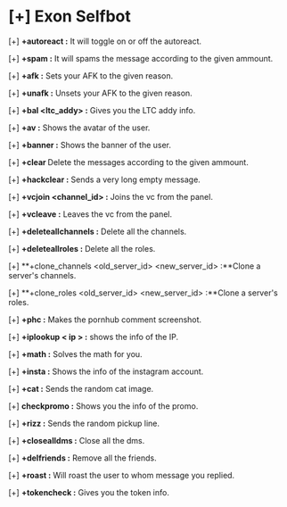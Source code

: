 # [+] __Exon Selfbot__
[+] **+autoreact <on or off> :** It will toggle on or off the autoreact.

[+] **+spam <ammount> <message> :** It will spams the message according to the given ammount.

[+] **+afk <reason> :** Sets your AFK to the given reason.

[+] **+unafk <reason> :** Unsets your AFK to the given reason.

[+] **+bal <ltc_addy> :** Gives you the LTC addy info.

[+] **+av <user> :** Shows the avatar of the user.

[+] **+banner <user> :** Shows the banner of the user.

[+] **+clear <ammount>** Delete the messages according to the given ammount.

[+] **+hackclear :** Sends a very long empty message.

[+] **+vcjoin <channel_id> <Y or N> <Y or N> <Y or N> :** Joins the vc from the panel.

[+] **+vcleave :** Leaves the vc from the panel.

[+] **+deleteallchannels :** Delete all the channels.

[+] **+deleteallroles :** Delete all the roles.

[+] **+clone_channels <old_server_id> <new_server_id> :**Clone a server's channels.

[+] **+clone_roles <old_server_id> <new_server_id> :**Clone a server's roles.

[+] **+phc <user> <comment> :** Makes the pornhub comment screenshot.

[+] **+iplookup < ip > :** shows the info of the IP.

[+] **+math <equation> :** Solves the math for you.

[+] **+insta <username> :** Shows the info of the instagram account.

[+] **+cat :** Sends the random cat image.

[+] **checkpromo <promo> :** Shows you the info of the promo.

[+] **+rizz <user> :** Sends the random pickup line.

[+] **+closealldms :** Close all the dms.

[+] **+delfriends :** Remove all the friends.

[+] **+roast :** Will roast the user to whom message you replied.

[+] **+tokencheck :** Gives you the token info.
